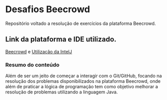 # Desafios Beecrowd
Repositório voltado a resolução de exercícios da plataforma Beecrowd.

## Link da plataforma e IDE utilizado.

[Beecrowd](https://www.beecrowd.com.br/judge/pt) e
[Utilização da IntelJ](https://www.jetbrains.com/pt-br/idea/download/#section=windows)

### Resumo do conteúdo 
Além de ser um jeito de começar a interagir com o Git/GitHub, focando na resolução dos problemas disponibilizados na plataforma Beecrowd, onde além de praticar a lógica de programação tem como objetivo melhorar a resolução de problemas utilizando a linguagem Java.
